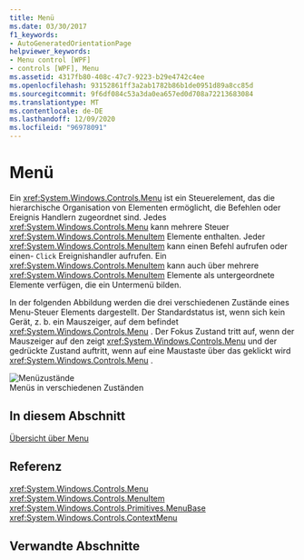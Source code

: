 ```yaml
---
title: Menü
ms.date: 03/30/2017
f1_keywords:
- AutoGeneratedOrientationPage
helpviewer_keywords:
- Menu control [WPF]
- controls [WPF], Menu
ms.assetid: 4317fb80-408c-47c7-9223-b29e4742c4ee
ms.openlocfilehash: 93152861ff3a2ab1782b86b1de0951d89a8cc85d
ms.sourcegitcommit: 9f6df084c53a3da0ea657ed0d708a72213683084
ms.translationtype: MT
ms.contentlocale: de-DE
ms.lasthandoff: 12/09/2020
ms.locfileid: "96978091"
---
```

# <a name="menu"></a>Menü
Ein <xref:System.Windows.Controls.Menu> ist ein Steuerelement, das die hierarchische Organisation von Elementen ermöglicht, die Befehlen oder Ereignis Handlern zugeordnet sind. Jedes <xref:System.Windows.Controls.Menu> kann mehrere Steuer <xref:System.Windows.Controls.MenuItem> Elemente enthalten. Jeder <xref:System.Windows.Controls.MenuItem> kann einen Befehl aufrufen oder einen- `Click` Ereignishandler aufrufen. Ein <xref:System.Windows.Controls.MenuItem> kann auch über mehrere <xref:System.Windows.Controls.MenuItem> Elemente als untergeordnete Elemente verfügen, die ein Untermenü bilden.  
  
 In der folgenden Abbildung werden die drei verschiedenen Zustände eines Menu-Steuer Elements dargestellt. Der Standardstatus ist, wenn sich kein Gerät, z. b. ein Mauszeiger, auf dem befindet <xref:System.Windows.Controls.Menu> . Der Fokus Zustand tritt auf, wenn der Mauszeiger auf den zeigt <xref:System.Windows.Controls.Menu> und der gedrückte Zustand auftritt, wenn auf eine Maustaste über das geklickt wird <xref:System.Windows.Controls.Menu> .  
  
 ![Menüzustände](./media/ss-ctl-menu.gif "SS_CTL_menu")  
Menüs in verschiedenen Zuständen  
  
## <a name="in-this-section"></a>In diesem Abschnitt  
 [Übersicht über Menu](menu-overview.md)  
  
## <a name="reference"></a>Referenz  
 <xref:System.Windows.Controls.Menu>  
  <xref:System.Windows.Controls.MenuItem>  
  <xref:System.Windows.Controls.Primitives.MenuBase>  
  <xref:System.Windows.Controls.ContextMenu>  
  
## <a name="related-sections"></a>Verwandte Abschnitte
